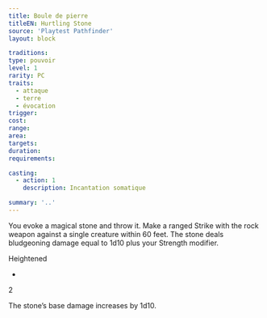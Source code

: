 ```yaml
---
title: Boule de pierre
titleEN: Hurtling Stone
source: 'Playtest Pathfinder'
layout: block

traditions:
type: pouvoir
level: 1
rarity: PC
traits:
  - attaque
  - terre
  - évocation
trigger: 
cost: 
range: 
area: 
targets: 
duration: 
requirements: 

casting:
  - action: 1
    description: Incantation somatique

summary: '..'
---
```

You evoke a magical stone and throw it. Make a ranged Strike with the rock weapon against a single creature within 60 feet. The stone deals bludgeoning damage equal to 1d10 plus your Strength modifier.

Heightened

-

2

The stone’s base damage increases by 1d10.
